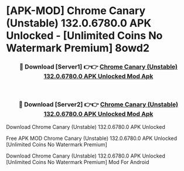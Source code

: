 # [APK-MOD] Chrome Canary (Unstable) 132.0.6780.0 APK Unlocked - [Unlimited Coins No Watermark Premium] 8owd2



<div align="center">
<h3>🔴 Download [Server1] 👉👉 <a href="https://momento.my/?title=Chrome_Canary_(Unstable)_132.0.6780.0_APK_Unlocked">Chrome Canary (Unstable) 132.0.6780.0 APK Unlocked Mod Apk</a></h3><br>

<h3>🔴 Download [Server2] 👉👉 <a href="https://momento.my/?title=Chrome_Canary_(Unstable)_132.0.6780.0_APK_Unlocked">Chrome Canary (Unstable) 132.0.6780.0 APK Unlocked Mod Apk</a></h3>
</div>



Download Chrome Canary (Unstable) 132.0.6780.0 APK Unlocked 

Free APK MOD Chrome Canary (Unstable) 132.0.6780.0 APK Unlocked [Unlimited Coins No Watermark Premium]

Download Chrome Canary (Unstable) 132.0.6780.0 APK Unlocked [Unlimited Coins No Watermark Premium] Mod For Android
